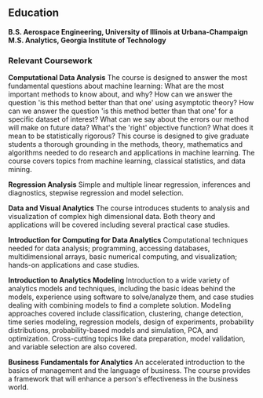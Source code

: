 ## Education
**B.S. Aerospace Engineering, University of Illinois at Urbana-Champaign**
**M.S. Analytics, Georgia Institute of Technology**
### Relevant Coursework

**Computational Data Analysis**
The course is designed to answer the most fundamental questions about machine learning: What are the most important methods to know about, and why? How can we answer the question 'is this method better than that one' using asymptotic theory? How can we answer the question 'is this method better than that one' for a specific dataset of interest? What can we say about the errors our method will make on future data? What's the 'right' objective function? What does it mean to be statistically rigorous? This course is designed to give graduate students a thorough grounding in the methods, theory, mathematics and algorithms needed to do research and applications in machine learning. The course covers topics from machine learning, classical statistics, and data mining.

**Regression Analysis**
Simple and multiple linear regression, inferences and diagnostics, stepwise regression and model selection.

**Data and Visual Analytics**
The course introduces students to analysis and visualization of complex high dimensional data. Both theory and applications will be covered including several practical case studies.

**Introduction for Computing for Data Analytics**
Computational techniques needed for data analysis; programming, accessing databases, multidimensional arrays, basic numerical computing, and visualization; hands-on applications and case studies.

**Introduction to Analytics Modeling**
Introduction to a wide variety of analytics models and techniques, including the basic ideas behind the models, experience using software to solve/analyze them, and case studies dealing with combining models to find a complete solution. Modeling approaches covered include classification, clustering, change detection, time series modeling, regression models, design of experiments, probability distributions, probability-based models and simulation, PCA, and optimization. Cross-cutting topics like data preparation, model validation, and variable selection are also covered. 

**Business Fundamentals for Analytics**
An accelerated introduction to the basics of management and the language of business. The course provides a framework that will enhance a person's effectiveness in the business world.
